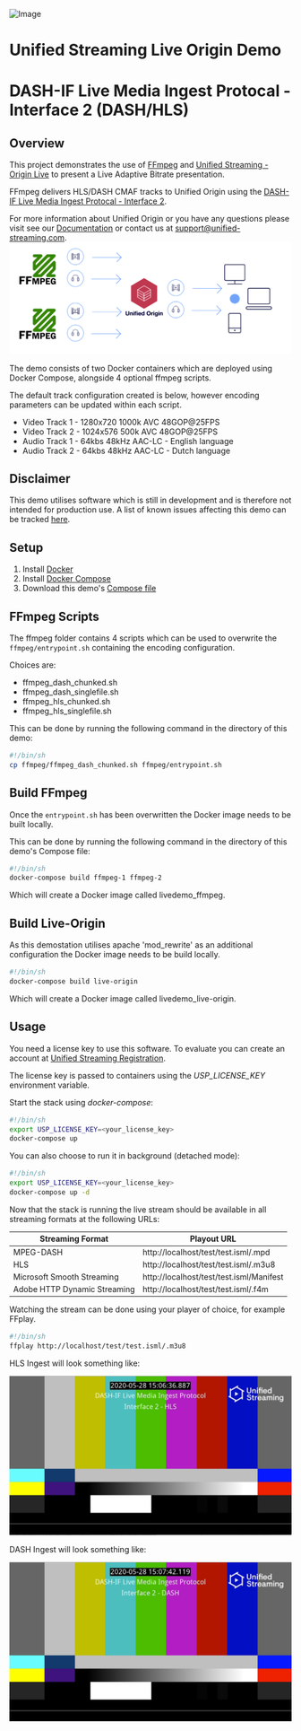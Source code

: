 
![Image](../master/unifiedstreaming-logo-black.jpg?raw=true)

# Unified Streaming Live Origin Demo 
# DASH-IF Live Media Ingest Protocal - Interface 2 (DASH/HLS)



## Overview
This project demonstrates the use of [FFmpeg](https://ffmpeg.org/) and [Unified Streaming - Origin Live](http://www.unified-streaming.com/products/unified-origin) to present a Live Adaptive Bitrate presentation.


FFmpeg delivers HLS/DASH CMAF tracks to Unified Origin using the [DASH-IF Live Media Ingest Protocal - Interface 2](https://dashif-documents.azurewebsites.net/Ingest/master/DASH-IF-Ingest.html).


For more information about Unified Origin or you have any questions please visit see our [Documentation](http://docs.unified-streaming.com/) or contact us at [support@unified-streaming.com](mailto:support@unified-streaming.com?subject=[GitHub]%20CMAF%20Ingest%20Live%20Demo).
![Image](./cmaf_flow.png?raw=true)

The demo consists of two Docker containers which are deployed using Docker Compose, alongside 4 optional ffmpeg scripts.

The default track configuration created is below, however encoding parameters can be updated within each script.
- Video Track 1 - 1280x720 1000k AVC 48GOP@25FPS
- Video Track 2 - 1024x576 500k AVC 48GOP@25FPS
- Audio Track 1 - 64kbs 48kHz AAC-LC - English language 
- Audio Track 2 - 64kbs 48kHz AAC-LC - Dutch language

## Disclaimer

This demo utilises software which is still in development and is therefore not intended for production use. A list of known issues affecting this demo can be tracked [here](https://github.com/unifiedstreaming/live-demo-cmaf/issues).


## Setup

1. Install [Docker](http://docker.io)
2. Install [Docker Compose](http://docs.docker.com/compose/install/)
3. Download this demo's [Compose file](https://github.com/unifiedstreaming/live-demo/blob/master/docker-compose.yaml)

## FFmpeg Scripts

The ffmpeg folder contains 4 scripts which can be used to overwrite the `ffmpeg/entrypoint.sh` containing the encoding configuration. 

Choices are:
* ffmpeg_dash_chunked.sh	
* ffmpeg_dash_singlefile.sh
* ffmpeg_hls_chunked.sh
* ffmpeg_hls_singlefile.sh

This can be done by running the following command in the directory of this demo: 
```bash
#!/bin/sh
cp ffmpeg/ffmpeg_dash_chunked.sh ffmpeg/entrypoint.sh
```

## Build FFmpeg

Once the `entrypoint.sh` has been overwritten the Docker image needs to be built locally.

This can be done by running the following command in the directory of this demo's Compose file:

```bash
#!/bin/sh
docker-compose build ffmpeg-1 ffmpeg-2
```

Which will create a Docker image called livedemo_ffmpeg.

## Build Live-Origin

As this demostation utilises apache 'mod_rewrite' as an additional configuration the Docker image needs to be build locally.

```bash
#!/bin/sh
docker-compose build live-origin
```

Which will create a Docker image called livedemo_live-origin.

## Usage

You need a license key to use this software. To evaluate you can create an account at [Unified Streaming Registration](https://www.unified-streaming.com/licenses/access).

The license key is passed to containers using the *USP_LICENSE_KEY* environment variable.

Start the stack using *docker-compose*:

```bash
#!/bin/sh
export USP_LICENSE_KEY=<your_license_key>
docker-compose up
```

You can also choose to run it in background (detached mode):

```bash
#!/bin/sh
export USP_LICENSE_KEY=<your_license_key>
docker-compose up -d
```

Now that the stack is running the live stream should be available in all streaming formats at the following URLs:

| Streaming Format | Playout URL |
|------------------|-------------|
| MPEG-DASH | http://localhost/test/test.isml/.mpd |
| HLS | http://localhost/test/test.isml/.m3u8 |
| Microsoft Smooth Streaming | http://localhost/test/test.isml/Manifest |
| Adobe HTTP Dynamic Streaming | http://localhost/test/test.isml/.f4m |


Watching the stream can be done using your player of choice, for example FFplay.

```bash
#!/bin/sh
ffplay http://localhost/test/test.isml/.m3u8
```

HLS Ingest will look something like:

![example](./ffmpeg/example_hls.png?raw=true)

DASH Ingest will look something like:

![example2](./ffmpeg/example_dash.png?raw=true)

